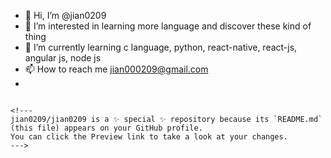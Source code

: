 - 👋 Hi, I’m @jian0209
- 👀 I’m interested in learning more language and discover these kind of thing
- 🌱 I’m currently learning c language, python, react-native, react-js, angular js, node js
- 📫 How to reach me jian000209@gmail.com
-

``` <Nicholas name="jian"  />

<!---
jian0209/jian0209 is a ✨ special ✨ repository because its `README.md` (this file) appears on your GitHub profile.
You can click the Preview link to take a look at your changes.
--->
